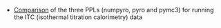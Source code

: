 - [Comparison](https://vanngocthuyla.github.io/Data_Analysis/pages/bayesian/PPLs_ITC) of the three PPLs (numpyro, pyro and pymc3) for running the ITC (isothermal titration calorimetry) data 